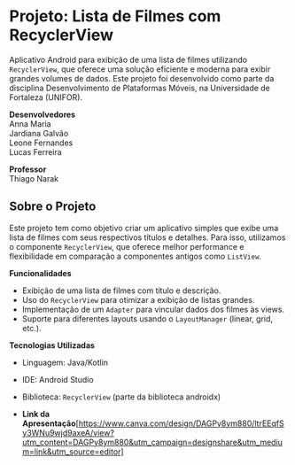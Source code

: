 # Projeto: Lista de Filmes com RecyclerView
Aplicativo Android para exibição de uma lista de filmes utilizando ``RecyclerView``, que oferece uma solução eficiente e moderna para exibir grandes volumes de dados. Este projeto foi desenvolvido como parte da disciplina Desenvolvimento de Plataformas Móveis, na Universidade de Fortaleza (UNIFOR).

**Desenvolvedores** \
Anna Maria \
Jardiana Galvão \
Leone Fernandes \
Lucas Ferreira 

**Professor** \
Thiago Narak

## Sobre o Projeto
Este projeto tem como objetivo criar um aplicativo simples que exibe uma lista de filmes com seus respectivos títulos e detalhes. Para isso, utilizamos o componente ``RecyclerView``, que oferece melhor performance e flexibilidade em comparação a componentes antigos como ``ListView``.

**Funcionalidades**
- Exibição de uma lista de filmes com título e descrição.
- Uso do ``RecyclerView`` para otimizar a exibição de listas grandes.
- Implementação de um ``Adapter`` para vincular dados dos filmes às views.
- Suporte para diferentes layouts usando o ``LayoutManager`` (linear, grid, etc.).
  
**Tecnologias Utilizadas**
- Linguagem: Java/Kotlin
- IDE: Android Studio
- Biblioteca: ``RecyclerView`` (parte da biblioteca androidx)

- **Link da Apresentação**[https://www.canva.com/design/DAGPy8ym880/ltrEEqfSy3WNu9wjd9axeA/view?utm_content=DAGPy8ym880&utm_campaign=designshare&utm_medium=link&utm_source=editor]


